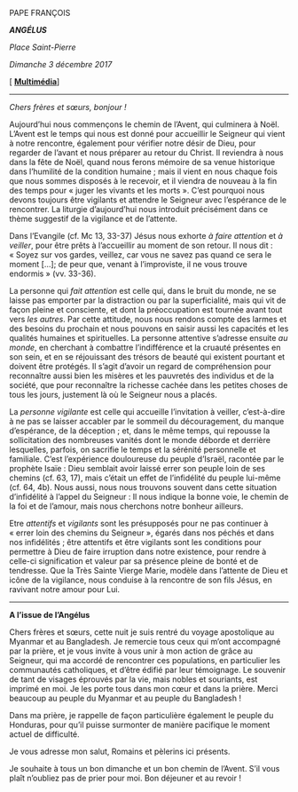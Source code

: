 PAPE FRANÇOIS

***ANGÉLUS***

*Place Saint-Pierre*

*Dimanche 3 décembre 2017*

[ **[Multimédia](http://w2.vatican.va/content/francesco/fr/events/event.dir.html/content/vaticanevents/fr/2017/12/3/angelus.html)**]

* * *

*Chers frères et sœurs, bonjour !*

Aujourd’hui nous commençons le chemin de l’Avent, qui culminera à Noël. L’Avent est le temps qui nous est donné pour accueillir le Seigneur qui vient à notre rencontre, également pour vérifier notre désir de Dieu, pour regarder de l’avant et nous préparer au retour du Christ. Il reviendra à nous dans la fête de Noël, quand nous ferons mémoire de sa venue historique dans l’humilité de la condition humaine ; mais il vient en nous chaque fois que nous sommes disposés à le recevoir, et il viendra de nouveau à la fin des temps pour « juger les vivants et les morts ». C’est pourquoi nous devons toujours être vigilants et attendre le Seigneur avec l’espérance de le rencontrer. La liturgie d’aujourd’hui nous introduit précisément dans ce thème suggestif de la vigilance et de l’attente.

Dans l’Evangile (cf. Mc 13, 33-37) Jésus nous exhorte *à faire attention* et *à veiller*, pour être prêts à l’accueillir au moment de son retour. Il nous dit : « Soyez sur vos gardes, veillez, car vous ne savez pas quand ce sera le moment […]; de peur que, venant à l’improviste, il ne vous trouve endormis » (vv. 33-36).

La personne qui *fait attention* est celle qui, dans le bruit du monde, ne se laisse pas emporter par la distraction ou par la superficialité, mais qui vit de façon pleine et consciente, et dont la préoccupation est tournée avant tout vers *les autres*. Par cette attitude, nous nous rendons compte des larmes et des besoins du prochain et nous pouvons en saisir aussi les capacités et les qualités humaines et spirituelles. La personne attentive s’adresse ensuite *au monde*, en cherchant à combattre l’indifférence et la cruauté présentes en son sein, et en se réjouissant des trésors de beauté qui existent pourtant et doivent être protégés. Il s’agit d’avoir un regard de compréhension pour reconnaître aussi bien les misères et les pauvretés des individus et de la société, que pour reconnaître la richesse cachée dans les petites choses de tous les jours, justement là où le Seigneur nous a placés.

La *personne vigilante* est celle qui accueille l’invitation à veiller, c’est-à-dire à ne pas se laisser accabler par le sommeil du découragement, du manque d’espérance, de la déception ; et, dans le même temps, qui repousse la sollicitation des nombreuses vanités dont le monde déborde et derrière lesquelles, parfois, on sacrifie le temps et la sérénité personnelle et familiale. C’est l’expérience douloureuse du peuple d’Israël, racontée par le prophète Isaïe : Dieu semblait avoir laissé errer son peuple loin de ses chemins (cf. 63, 17), mais c’était un effet de l’infidélité du peuple lui-même (cf. 64, 4b). Nous aussi, nous nous trouvons souvent dans cette situation d’infidélité à l’appel du Seigneur : Il nous indique la bonne voie, le chemin de la foi et de l’amour, mais nous cherchons notre bonheur ailleurs.

Etre *attentifs* et *vigilants* sont les présupposés pour ne pas continuer à « errer loin des chemins du Seigneur », égarés dans nos péchés et dans nos infidélités ; être attentifs et être vigilants sont les conditions pour permettre à Dieu de faire irruption dans notre existence, pour rendre à celle-ci signification et valeur par sa présence pleine de bonté et de tendresse. Que la Très Sainte Vierge Marie, modèle dans l’attente de Dieu et icône de la vigilance, nous conduise à la rencontre de son fils Jésus, en ravivant notre amour pour Lui.

* * *

**A l’issue de l’Angélus**

Chers frères et sœurs, cette nuit je suis rentré du voyage apostolique au Myanmar et au Bangladesh. Je remercie tous ceux qui m’ont accompagné par la prière, et je vous invite à vous unir à mon action de grâce au Seigneur, qui ma accordé de rencontrer ces populations, en particulier les communautés catholiques, et d’être édifié par leur témoignage. Le souvenir de tant de visages éprouvés par la vie, mais nobles et souriants, est imprimé en moi. Je les porte tous dans mon cœur et dans la prière. Merci beaucoup au peuple du Myanmar et au peuple du Bangladesh !

Dans ma prière, je rappelle de façon particulière également le peuple du Honduras, pour qu’il puisse surmonter de manière pacifique le moment actuel de difficulté.

Je vous adresse mon salut, Romains et pèlerins ici présents.

Je souhaite à tous un bon dimanche et un bon chemin de l’Avent. S’il vous plaît n’oubliez pas de prier pour moi. Bon déjeuner et au revoir !